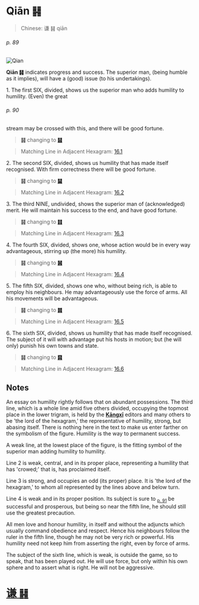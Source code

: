 # Qiān ䷎

> Chinese: 谦 ䷎ qiān

###### p. 89

![Qian](https://88o.io/wp-content/uploads/2018/09/15-e8b0a6qian.jpg)

**Qiān ䷎** indicates progress and success. The superior man, (being humble as it implies), will have a (good) issue (to his undertakings).

1.<a name="15.1"></a> The first SIX, divided, shows us the superior man who adds humility to humility. (Even) the great

###### p. 90

stream may be crossed with this, and there will be good fortune.

> **䷎** changing to [**䷣**](e6988ee5a4b7mingyi.md)

> Matching Line in Adjacent Hexagram: [16.1](e8b1abyu.md#16.1)

2.<a name="15.2"></a> The second SIX, divided, shows us humility that has made itself recognised. With firm correctness there will be good fortune.

> **䷎** changing to [**䷭**](e58d87sheng.md)

> Matching Line in Adjacent Hexagram: [16.2](e8b1abyu.md#16.2)

3.<a name="15.3"></a> The third NINE, undivided, shows the superior man of (acknowledged) merit. He will maintain his success to the end, and have good fortune.

> **䷎** changing to [**䷁**](e59da4kun.md)

> Matching Line in Adjacent Hexagram: [16.3](e8b1abyu.md#16.3)

4.<a name="15.4"></a> The fourth SIX, divided, shows one, whose action would be in every way advantageous, stirring up (the more) his humility.

> **䷎** changing to [**䷽**](e5b08fe8bf87xiaoguo.md)

> Matching Line in Adjacent Hexagram: [16.4](e8b1abyu.md#16.4)

5.<a name="15.5"></a> The fifth SIX, divided, shows one who, without being rich, is able to employ his neighbours. He may advantageously use the force of arms. All his movements will be advantageous.

> **䷎** changing to [**䷦**](e8b987jian.md)

> Matching Line in Adjacent Hexagram: [16.5](e8b1abyu.md#16.5)

6.<a name="15.6"></a> The sixth SIX, divided, shows us humility that has made itself recognised. The subject of it will with advantage put his hosts in motion; but (he will only) punish his own towns and state.

> **䷎** changing to [**䷳**](e889aegen.md)

> Matching Line in Adjacent Hexagram: [16.6](e8b1abyu.md#16.6)

## Notes

An essay on humility rightly follows that on abundant possessions. The third line, which is a whole line amid five others divided, occupying the topmost place in the lower trigram, is held by the [**Kāngxī**](https://en.wikipedia.org/wiki/Kangxi_Dictionary) editors and many others to be 'the lord of the hexagram,' the representative of humility, strong, but abasing itself. There is nothing here in the text to make us enter farther on the symbolism of the figure. Humility is the way to permanent success.

A weak line, at the lowest place of the figure, is the fitting symbol of the superior man adding humility to humility.

Line 2 is weak, central, and in its proper place, representing a humility that has 'crowed;' that is, has proclaimed itself.

Line 3 is strong, and occupies an odd (its proper) place. It is 'the lord of the hexagram,' to whom all represented by the lines above and below turn.

Line 4 is weak and in its proper position. Its subject is sure to <sub>[p. 91](e8b1abyu.md#p-91)</sub> be successful and prosperous, but being so near the fifth line, he should still use the greatest precaution.

All men love and honour humility, in itself and without the adjuncts which usually command obedience and respect. Hence his neighbours follow the ruler in the fifth line, though he may not be very rich or powerful. His humility need not keep him from asserting the right, even by force of arms.

The subject of the sixth line, which is weak, is outside the game, so to speak, that has been played out. He will use force, but only within his own sphere and to assert what is right. He will not be aggressive.

# [谦 ䷎](./e8b0a6qian_cn.md)
